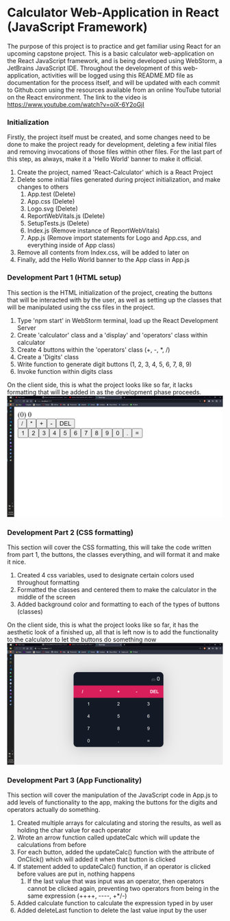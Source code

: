 # Calculator Web-Application in React (JavaScript Framework)
The purpose of this project is to practice and get familiar using React for an upcoming capstone project.
This is a basic calculator web-application on the React JavaScript framework, and is being developed using 
WebStorm, a JetBrains JavaScript IDE. Throughout the development of this web-application, activities will be
logged using this README.MD file as documentation for the process itself, and will be updated with each commit
to Github.com using the resources available from an online YouTube tutorial on the React environment.
The link to the video is https://www.youtube.com/watch?v=oiX-6Y2oGjI

### Initialization
Firstly, the project itself must be created, and some changes need to be done to make the project ready for
development, deleting a few initial files and removing invocations of those files within other files. For the
last part of this step, as always, make it a 'Hello World' banner to make it official.
1. Create the project, named 'React-Calculator' which is a React Project
2. Delete some initial files generated during project initialization, and make changes to others
   1. App.test (Delete)
   2. App.css (Delete)
   3. Logo.svg (Delete)
   4. ReportWebVitals.js (Delete)
   5. SetupTests.js (Delete)
   6. Index.js (Remove instance of ReportWebVitals)
   7. App.js (Remove import statements for Logo and App.css, and everything inside of App class)
3. Remove all contents from Index.css, will be added to later on
4. Finally, add the Hello World banner to the App class in App.js

### Development Part 1 (HTML setup)
This section is the HTML initialization of the project, creating the buttons that will be interacted with
by the user, as well as setting up the classes that will be manipulated using the css files in the project.
1. Type 'npm start' in WebStorm terminal, load up the React Development Server
2. Create 'calculator' class and a 'display' and 'operators' class within calculator
3. Create 4 buttons within the 'operators' class (+, -, *, /)
4. Create a 'Digits' class
5. Write function to generate digit buttons (1, 2, 3, 4, 5, 6, 7, 8, 9)
6. Invoke function within digits class

On the client side, this is what the project looks like so far, it lacks formatting that will be added in
as the development phase proceeds.
![img.png](img.png)

### Development Part 2 (CSS formatting)
This section will cover the CSS formatting, this will take the code written from part 1, the buttons, the classes
everything, and will format it and make it nice.
1. Created 4 css variables, used to designate certain colors used throughout formatting
2. Formatted the classes and centered them to make the calculator in the middle of the screen
3. Added background color and formatting to each of the types of buttons (classes)

On the client side, this is what the project looks like so far, it has the aesthetic look of a finished up,
all that is left now is to add the functionality to the calculator to let the buttons do something now
![img_1.png](img_1.png)

### Development Part 3 (App Functionality)
This section will cover the manipulation of the JavaScript code in App.js to add levels of functionality to
the app, making the buttons for the digits and operators actually do something.
1. Created multiple arrays for calculating and storing the results, as well as holding the char value for each operator
2. Wrote an arrow function called updateCalc which will update the calculations from before
3. For each button, added the updateCalc() function with the attribute of OnClick() which will added it when that button is clicked
4. If statement added to updateCalc() function, if an operator is clicked before values are put in, nothing happens
   1. If the last value that was input was an operator, then operators cannot be clicked again, preventing two operators from being in the same expression (++++, ----, +*/-)
5. Added calculate function to calculate the expression typed in by user
6. Added deleteLast function to delete the last value input by the user